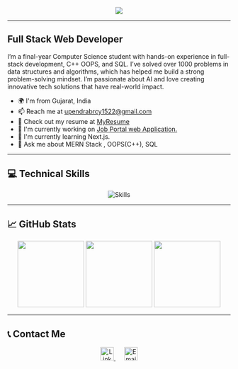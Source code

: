 <p align="center">
  <img src="https://readme-typing-svg.herokuapp.com?color=FFD700&width=380&height=28&lines=Hi+I'm+Upendra+Kumar;Nice+To+Meet+You!&center=true">
</p>


---

## Full Stack Web Developer

I’m a final-year Computer Science student with hands-on experience in full-stack development, C++ OOPS, and SQL. I’ve solved over 1000 problems in data structures and algorithms, which has helped me build a strong problem-solving mindset. I’m passionate about AI and love creating innovative tech solutions that have real-world impact.

- 🌍 I'm from Gujarat, India
- 📫 Reach me at [upendrabrcy1522@gmail.com](mailto:upendrabrcy1522@gmail.com)
- 📄 Check out my resume at [MyResume](http://drive.google.com/file/d/1c_w6vl--q1snHv7wBuolOgLLTz4VDchF/view?usp=sharing)
- 🔭 I'm currently working on [Job Portal web Application.](github.com/upendra14/Job-Portal)
- 🌱 I'm currently learning Next.js.
- 💬 Ask me about MERN Stack , OOPS(C++), SQL

---

## 💻 Technical Skills
<p align="center">
  <img src="https://skillicons.dev/icons?i=html,css,js,java,cpp,react,nextjs,nodejs,express,mongodb,mysql,git,github,bootstrap,tailwind,postman,redux,docker,figma,vscode,aws" alt="Skills">
</p>

---

## 📈 GitHub Stats

<p align="center">
  <img src="https://github-readme-stats.vercel.app/api?username=upendra14&theme=radical&show_icons=true&hide_border=false&count_private=true" height="150" />
  <img src="https://github-readme-stats.vercel.app/api/top-langs/?username=upendra14&theme=radical&layout=compact&hide_border=false" height="150" />
  <img src="https://github-readme-streak-stats.herokuapp.com/?user=upendra14&theme=radical&hide_border=false" height="150" />
</p>

---

## 📞 Contact Me

<p align="center">
  <a href="https://www.linkedin.com/in/upendra-kumar-148369158/" target="_blank">
    <img src="https://img.icons8.com/color/48/linkedin.png" alt="LinkedIn" height="30" />
  </a>
  &nbsp;&nbsp;&nbsp;&nbsp;
  <a href="mailto:upendrabrcy1522@gmail.com" target="_blank">
    <img src="https://img.icons8.com/color/48/gmail-new.png" alt="Email" height="30" />
  </a>
</p>


